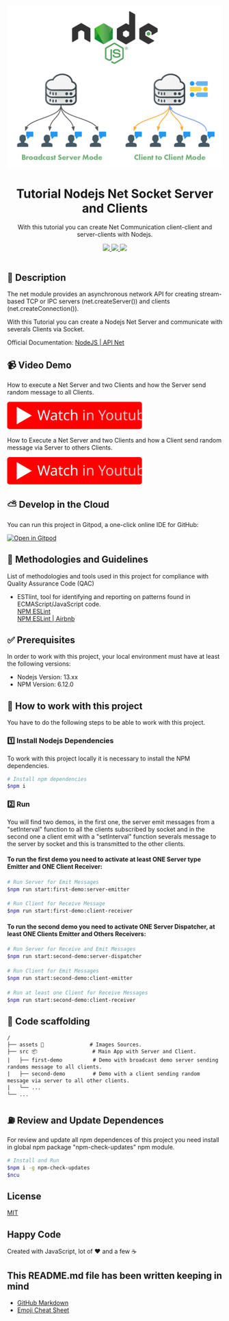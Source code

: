 <p align="center">
  <img src="./assets/banner.jpg" width="600" />
</p>

<h1 align="center">Tutorial Nodejs Net Socket Server and Clients</h1>

<p align="center">With this tutorial you can create Net Communication client-client and server-clients with Nodejs.</p>

<p align="center">
  <a title="MIT License" href="LICENSE.md">
    <img src="https://img.shields.io/github/license/gridsome/gridsome.svg?style=flat-square&label=License&colorB=6cc24a">
  </a>
  <a title="Twitter: JoseJ_PR" href="https://twitter.com/JoseJ_PR">
    <img src="https://img.shields.io/twitter/url?color=1991DA&label=Twitter%20%40JoseJ_PR&logo=twitter&logoColor=FFFFFF&style=flat-square&url=https%3A%2F%2Ftwitter.com%2FJoseJ_PR">
  </a>  
  <a title="Github: Sponsors" href="https://github.com/sponsors/JoseJPR">
    <img src="https://img.shields.io/twitter/url?color=032f62&label=Github%20Sponsors%20%40JoseJPR&logo=github&logoColor=FFFFFF&style=flat-square&url=https%3A%2F%2Fgithub.com%2Fsponsors%2FJoseJPR">
  </a>
  <br />
  <br />
</p>

## 🔖 Description

The net module provides an asynchronous network API for creating stream-based TCP or IPC servers (net.createServer()) and clients (net.createConnection()).

With this Tutorial you can create a Nodejs Net Server and communicate with severals Clients via Socket.

Official Documentation: [NodeJS | API Net](https://nodejs.org/api/net.html)

## 📹 Video Demo

How to execute a Net Server and two Clients and how the Server send random message to all Clients.

[![Video](./assets/youtube.svg)](https://youtu.be/AQiL8hWZeEg)

How to Execute a Net Server and two Clients and how a Client send random message via Server to others Clients.

[![Video](./assets/youtube.svg)](https://youtu.be/Sfx0kYMzf78)

## ⛅️ Develop in the Cloud

You can run this project in Gitpod, a one-click online IDE for GitHub:

[![Open in Gitpod](https://gitpod.io/button/open-in-gitpod.svg)](https://gitpod.io/#https://github.com/JoseJPR/tutorial-nodejs-net-socket-server-clients)

## 📌 Methodologies and Guidelines

List of methodologies and tools used in this project for compliance with Quality Assurance Code (QAC)

* ESTlint, tool for identifying and reporting on patterns found in ECMAScript/JavaScript code. \
  [NPM ESLint](https://www.npmjs.com/package/eslint) \
  [NPM ESLint | Airbnb](https://www.npmjs.com/package/eslint-config-airbnb)

## ✅ Prerequisites

In order to work with this project, your local environment must have at least the following versions:

* Nodejs Version: 13.xx
* NPM Version: 6.12.0

## 📐 How to work with this project

You have to do the following steps to be able to work with this project.

### 1️⃣ Install Nodejs Dependencies
To work with this project locally it is necessary to install the NPM dependencies.

```bash
# Install npm dependencies
$npm i
```

### 2️⃣ Run

You will find two demos, in the first one, the server emit messages from a "setInterval" function to all the clients subscribed by socket and in the second one a client emit with a "setInterval" function severals message to the server by socket and this is transmitted to the other clients.

#### To run the first demo you need to activate at least ONE Server type Emitter and ONE Client Receiver:

```bash
# Run Server for Emit Messages
$npm run start:first-demo:server-emitter

# Run Client for Receive Message
$npm run start:first-demo:client-receiver
```

#### To run the second demo you need to activate ONE Server Dispatcher, at least ONE Clients Emitter and Others Receivers:

```bash
# Run Server for Receive and Emit Messages
$npm run start:second-demo:server-dispatcher

# Run Client for Emit Messages
$npm run start:second-demo:client-emitter

# Run at least one Client for Receive Messages
$npm run start:second-demo:client-receiver
```

## 📂 Code scaffolding

```any
/
├── assets 🌈               # Images Sources.
├── src 📦                  # Main App with Server and Client.
|   ├── first-demo          # Demo with broadcast demo server sending randoms message to all clients.
|   ├── second-demo         # Demo with a client sending random message via server to all other clients.
|   └── ...
└── ...
```

## ⛽️ Review and Update Dependences

For review and update all npm dependences of this project you need install in global npm package "npm-check-updates" npm module.

```bash
# Install and Run
$npm i -g npm-check-updates
$ncu
```

## License

[MIT](LICENSE.md)

## Happy Code

Created with JavaScript, lot of ❤️ and a few ☕️

## This README.md file has been written keeping in mind

- [GitHub Markdown](https://guides.github.com/features/mastering-markdown/)
- [Emoji Cheat Sheet](https://www.webfx.com/tools/emoji-cheat-sheet/)
